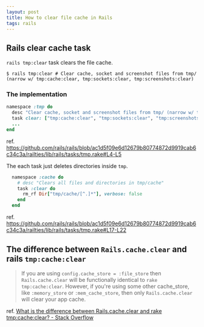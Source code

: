 ```yaml
---
layout: post
title: How to clear file cache in Rails
tags: rails
---
```


## Rails clear cache task

`rails tmp:clear` task clears the file cache.

```console
$ rails tmp:clear # Clear cache, socket and screenshot files from tmp/ (narrow w/ tmp:cache:clear, tmp:sockets:clear, tmp:screenshots:clear)
```

### The implementation

```rb
namespace :tmp do
  desc "Clear cache, socket and screenshot files from tmp/ (narrow w/ tmp:cache:clear, tmp:sockets:clear, tmp:screenshots:clear)"
  task clear: ["tmp:cache:clear", "tmp:sockets:clear", "tmp:screenshots:clear", "tmp:storage:clear"]
  ...
end
```

ref. <https://github.com/rails/rails/blob/ac1d5f09e6d12679b80774872d9919cab6c34c3a/railties/lib/rails/tasks/tmp.rake#L4-L5>

The each task just deletes directories inside `tmp`.

```rb
  namespace :cache do
    # desc "Clears all files and directories in tmp/cache"
    task :clear do
      rm_rf Dir["tmp/cache/[^.]*"], verbose: false
    end
  end
```

ref. <https://github.com/rails/rails/blob/ac1d5f09e6d12679b80774872d9919cab6c34c3a/railties/lib/rails/tasks/tmp.rake#L17-L22>

## The difference between `Rails.cache.clear` and rails `tmp:cache:clear`

> If you are using `config.cache_store = :file_store` then `Rails.cache.clear` will be functionally identical to `rake tmp:cache:clear`. However, if you're using some other cache_store, like `:memory_store` or `:mem_cache_store`, then only `Rails.cache.clear` will clear your app cache.

ref. [What is the difference between Rails.cache.clear and rake tmp:cache:clear? - Stack Overflow](https://stackoverflow.com/questions/19017983/what-is-the-difference-between-rails-cache-clear-and-rake-tmpcacheclear#19018365)
